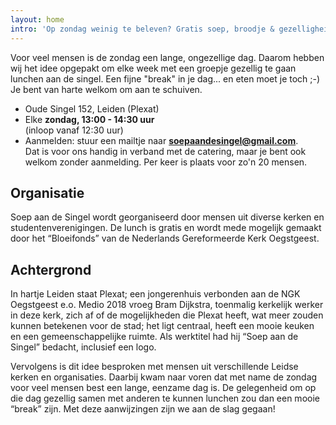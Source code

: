 ```yaml
---
layout: home
intro: 'Op zondag weinig te beleven? Gratis soep, broodje & gezelligheid!'
---
```

Voor veel mensen is de zondag een lange, ongezellige dag. Daarom hebben wij het idee opgepakt om elke week met een groepje gezellig te gaan lunchen aan de singel. Een fijne "break" in je dag... en eten moet je toch ;-) Je bent van harte welkom om aan te schuiven.

- Oude Singel 152, Leiden (Plexat)
- Elke <strong>zondag, 13:00 - 14:30 uur</strong>
<br>(inloop vanaf 12:30 uur)
- Aanmelden: stuur een mailtje naar <strong><a
  href='mailto:soepaandesingel@gmail.com'>soepaandesingel@gmail.com</a></strong>. 
  <br>Dat is voor ons handig in verband met de catering, maar je bent ook welkom zonder aanmelding. Per keer is plaats voor zo'n 20 mensen.

## Organisatie
Soep aan de Singel wordt georganiseerd door mensen uit diverse kerken en
studentenverenigingen. De lunch is gratis en wordt mede mogelijk gemaakt door
het “Bloeifonds” van de Nederlands Gereformeerde Kerk Oegstgeest.

## Achtergrond
In hartje Leiden staat Plexat; een jongerenhuis verbonden aan de NGK
Oegstgeest e.o. Medio 2018 vroeg Bram Dijkstra, toenmalig kerkelijk werker in
deze kerk, zich af of de mogelijkheden die Plexat heeft, wat meer zouden
kunnen betekenen voor de stad; het ligt centraal, heeft een mooie keuken en
een gemeenschappelijke ruimte. Als werktitel had hij “Soep aan de Singel”
bedacht, inclusief een logo.

Vervolgens is dit idee besproken met mensen uit verschillende Leidse kerken en
organisaties. Daarbij kwam naar voren dat met name de zondag voor veel mensen
best een lange, eenzame dag is. De gelegenheid om op die dag gezellig samen
met anderen te kunnen lunchen zou dan een mooie “break” zijn. Met deze
aanwijzingen zijn we aan de slag gegaan!